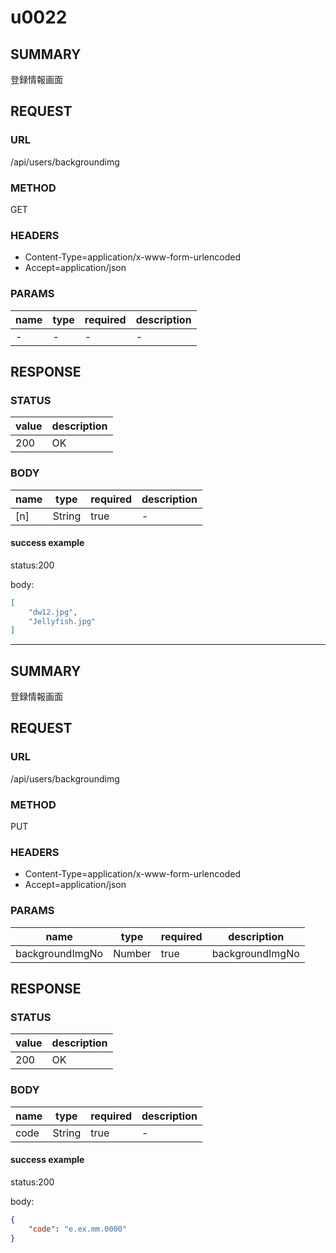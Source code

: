 # u0022

## SUMMARY

登録情報画面

## REQUEST

### URL

/api/users/backgroundimg

### METHOD

GET

### HEADERS

* Content-Type=application/x-www-form-urlencoded
* Accept=application/json

### PARAMS

| name | type  | required | description |
| ----- | -----| ----- | ----- |
| - | - | -  | - |

## RESPONSE

### STATUS

| value | description |
| ----- | -----|
| 200 | OK |

### BODY

| name | type  | required | description |
| ----- | -----| ----- | ----- |
| [n] | String | true  | - |

											
#### success example

status:200

body:
```json
[
    "dw12.jpg",
    "Jellyfish.jpg"
]
```

* * *

## SUMMARY

登録情報画面

## REQUEST

### URL

/api/users/backgroundimg

### METHOD

PUT

### HEADERS

* Content-Type=application/x-www-form-urlencoded
* Accept=application/json

### PARAMS

| name | type  | required | description |
| ----- | -----| ----- | ----- |
| backgroundImgNo | Number | true  | backgroundImgNo |

## RESPONSE

### STATUS

| value | description |
| ----- | -----|
| 200 | OK |

### BODY

| name | type  | required | description |
| ----- | -----| ----- | ----- |
| code | String | true  | - |

											
#### success example

status:200

body:
```json
{
    "code": "e.ex.mm.0000"
}
```

